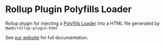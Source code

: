 # Rollup Plugin Polyfills Loader

Rollup plugin for injecting a [Polyfills Loader](https://modern-web.dev/docs/building/polyfills-loader/) into a HTML file generated by `@web/rollup-plugin-html`

See [our website](https://modern-web.dev/docs/building/rollup-plugin-polyfills-loader/) for full documentation.
